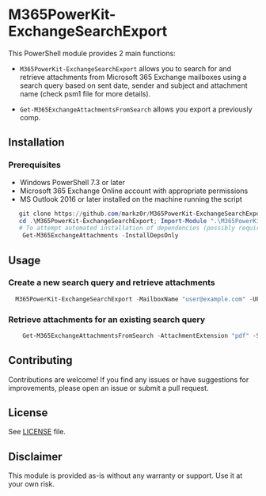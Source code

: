 # M365PowerKit-ExchangeSearchExport

This PowerShell module provides 2 main functions:

- `M365PowerKit-ExchangeSearchExport` allows you to search for and retrieve attachments from Microsoft 365 Exchange mailboxes using a search query based on sent date, sender and subject and attachment name (check psm1 file for more details).

- `Get-M365ExchangeAttachmentsFromSearch` allows you export a previously comp.

## Installation

### Prerequisites

- Windows PowerShell 7.3 or later
- Microsoft 365 Exchange Online account with appropriate permissions
- MS Outlook 2016 or later installed on the machine running the script

```powershell
   git clone https://github.com/markz0r/M365PowerKit-ExchangeSearchExport.git
   cd .\M365PowerKit-ExchangeSearchExport; Import-Module ".\M365PowerKit-ExchangeSearchExport.psd1" -Force
   # To attempt automated installation of dependencies (possibly requires admin rights... but don't think so)
    Get-M365ExchangeAttachments -InstallDepsOnly
```


## Usage

### Create a new search query and retrieve attachments

```powershell
  M365PowerKit-ExchangeSearchExport -MailboxName "user@example.com" -UPN "admin@example.com" -StartDate "2024-04-20" -Subject "Important Policy Docs" -Sender "importantsenderdomainoraddress.com" -AttachmentExtension "pdf"
```

### Retrieve attachments for an existing search query

```powershell
    Get-M365ExchangeAttachmentsFromSearch -AttachmentExtension "pdf" -SkipModules -SkipConnIPS -SkipDownload -SearchName "20240429_015205-Export-Job"
```

## Contributing

Contributions are welcome! If you find any issues or have suggestions for improvements, please open an issue or submit a pull request.

## License

See [LICENSE](LICENSE.md) file.

## Disclaimer

This module is provided as-is without any warranty or support. Use it at your own risk.